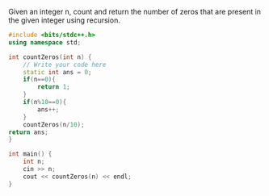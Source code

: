 Given an integer n, count and return the number of zeros that are present in the given integer using recursion.

```cpp
#include <bits/stdc++.h>
using namespace std;

int countZeros(int n) {
    // Write your code here
    static int ans = 0;
    if(n==0){
        return 1;
    }
    if(n%10==0){
        ans++;
    }
    countZeros(n/10);
return ans;
}

int main() {
    int n;
    cin >> n;
    cout << countZeros(n) << endl;
}
```
